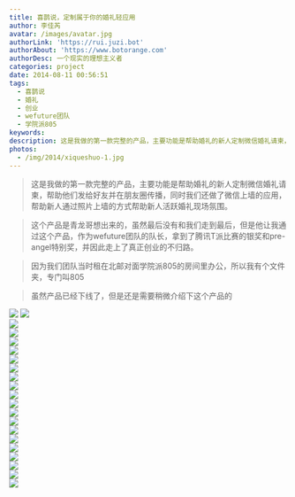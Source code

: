 ```yaml
---
title: 喜鹊说，定制属于你的婚礼轻应用
author: 李佳芮
avatar: /images/avatar.jpg
authorLink: 'https://rui.juzi.bot'
authorAbout: 'https://www.botorange.com'
authorDesc: 一个现实的理想主义者
categories: project
date: 2014-08-11 00:56:51
tags: 
  - 喜鹊说 
  - 婚礼 
  - 创业 
  - wefuture团队 
  - 学院派805
keywords:
description: 这是我做的第一款完整的产品，主要功能是帮助婚礼的新人定制微信婚礼请柬，帮助他们发给好友并在朋友圈传播，同时我们还做了微信上墙的应用，帮助新人通过照片上墙的方式帮助新人活跃婚礼现场氛围
photos:
  - /img/2014/xiqueshuo-1.jpg
---
```


> 这是我做的第一款完整的产品，主要功能是帮助婚礼的新人定制微信婚礼请柬，帮助他们发给好友并在朋友圈传播，同时我们还做了微信上墙的应用，帮助新人通过照片上墙的方式帮助新人活跃婚礼现场氛围。

> 这个产品是青龙哥想出来的，虽然最后没有和我们走到最后，但是他让我通过这个产品，作为wefuture团队的队长，拿到了腾讯T派比赛的银奖和pre-angel特别奖，并因此走上了真正创业的不归路。

> 因为我们团队当时租在北邮对面学院派805的房间里办公，所以我有个文件夹，专门叫805

> 虽然产品已经下线了，但是还是需要稍微介绍下这个产品的

![](/img/2014/xiqueshuo-0.jpg) 
![](/img/2014/xiqueshuo-1.jpg)       
![](/img/2014/xiqueshuo-2.jpg)       
![](/img/2014/xiqueshuo-3.jpg)              
![](/img/2014/xiqueshuo-4.jpg)       
![](/img/2014/xiqueshuo-5.jpg)       
![](/img/2014/xiqueshuo-6.jpg)       
![](/img/2014/xiqueshuo-7.jpg)       
![](/img/2014/xiqueshuo-8.jpg)       
![](/img/2014/xiqueshuo-9.jpg)       
![](/img/2014/xiqueshuo-10.jpg)       
![](/img/2014/xiqueshuo-11.jpg)       
![](/img/2014/xiqueshuo-12.jpg)       
![](/img/2014/xiqueshuo-13.jpg)       
![](/img/2014/xiqueshuo-14.jpg)       
![](/img/2014/xiqueshuo-15.jpg)       
![](/img/2014/xiqueshuo-16.jpg)       
![](/img/2014/xiqueshuo-17.jpg)       
![](/img/2014/xiqueshuo-18.jpg)       
![](/img/2014/xiqueshuo-19.jpg)       
![](/img/2014/xiqueshuo-20.jpg)       